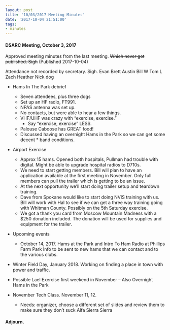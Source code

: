 ```yaml
---
layout: post
title: '10/03/2017 Meeting Minutes'
date: '2017-10-04 21:51:00'
tags:
- minutes
---
```


#### DSARC Meeting, October 3, 2017

Approved meeting minutes from the last meeting.  ~~Which never got published.  Sigh~~ (Published 2017-10-04)

Attendance not recorded by secretary. Sigh.
Evan
Brett
Austin
Bill W
Tom L
Zach
Heather
Nick
dog

* Hams In The Park debrief
    * Seven attendees, plus three dogs
    * Set up an HF radio, FT991.  
    * NPAS antenna was set up.
    * No contacts, but were able to hear a few things.
    * VHF/UHF was crazy with “exercise, exercise.”
        * Say “exercise, exercise” LESS.
    * Palouse Caboose has GREAT food!
    * Discussed having an overnight Hams in the Park so we can get some decent * band conditions.
    
* Airport Exercise
    * Approx 15 hams.  Opened both hospitals, Pullman had trouble with digital.  Might be able to upgrade hospital radios to D710s.
    * We need to start getting members.  Bill will plan to have an application available at the first meeting in November.  Only full members can pull the trailer which is getting to be an issue.
    * At the next opportunity we’ll start doing trailer setup and teardown training.
    * Dave from Spokane would like to start doing NVIS training with us.  Bill will work with Hal to see if we can get a three way training going with Whitman County.  Possibly on the 5th Saturday exercise.
    * We got a thank you card from Moscow Mountain Madness with a $250 donation included.  The donation will be used for supplies and equipment for the trailer.
* Upcoming events
    * October 14, 2017.  Hams at the Park and Intro To Ham Radio at Phillips Farm Park
    Info to be sent to new hams that we can contact and to the various clubs.
* Winter Field Day, January 2018.  Working on finding a place in town with power and traffic.

* Possible Lael Exercise first weekend in November – Also Overnight Hams in the Park

* November Tech Class.  November 11, 12.
    * Needs: organizer, choose a different set of slides and review them to make sure they don’t suck Alfa Sierra Sierra

#### Adjourn. 
    



    

